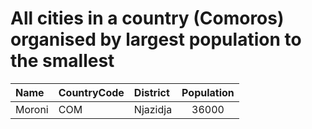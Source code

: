 # All cities in a country (Comoros) organised by largest population to the smallest

| Name | CountryCode | District | Population |
| :--- | :--- | :--- | :---: |
|Moroni|COM|Njazidja|36000|

